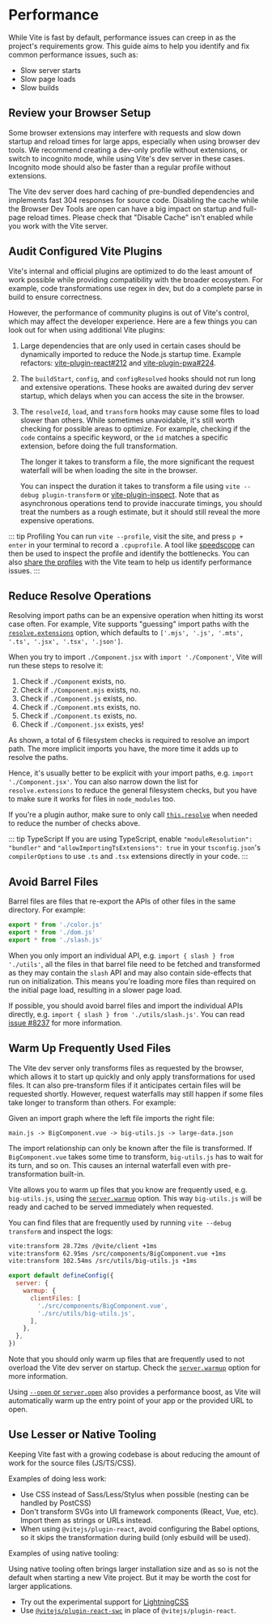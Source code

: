 # Performance

While Vite is fast by default, performance issues can creep in as the project's requirements grow. This guide aims to help you identify and fix common performance issues, such as:

- Slow server starts
- Slow page loads
- Slow builds

## Review your Browser Setup

Some browser extensions may interfere with requests and slow down startup and reload times for large apps, especially when using browser dev tools. We recommend creating a dev-only profile without extensions, or switch to incognito mode, while using Vite's dev server in these cases. Incognito mode should also be faster than a regular profile without extensions.

The Vite dev server does hard caching of pre-bundled dependencies and implements fast 304 responses for source code. Disabling the cache while the Browser Dev Tools are open can have a big impact on startup and full-page reload times. Please check that "Disable Cache" isn't enabled while you work with the Vite server.

## Audit Configured Vite Plugins

Vite's internal and official plugins are optimized to do the least amount of work possible while providing compatibility with the broader ecosystem. For example, code transformations use regex in dev, but do a complete parse in build to ensure correctness.

However, the performance of community plugins is out of Vite's control, which may affect the developer experience. Here are a few things you can look out for when using additional Vite plugins:

1. Large dependencies that are only used in certain cases should be dynamically imported to reduce the Node.js startup time. Example refactors: [vite-plugin-react#212](https://github.com/vitejs/vite-plugin-react/pull/212) and [vite-plugin-pwa#224](https://github.com/vite-pwa/vite-plugin-pwa/pull/244).

2. The `buildStart`, `config`, and `configResolved` hooks should not run long and extensive operations. These hooks are awaited during dev server startup, which delays when you can access the site in the browser.

3. The `resolveId`, `load`, and `transform` hooks may cause some files to load slower than others. While sometimes unavoidable, it's still worth checking for possible areas to optimize. For example, checking if the `code` contains a specific keyword, or the `id` matches a specific extension, before doing the full transformation.

   The longer it takes to transform a file, the more significant the request waterfall will be when loading the site in the browser.

   You can inspect the duration it takes to transform a file using `vite --debug plugin-transform` or [vite-plugin-inspect](https://github.com/antfu/vite-plugin-inspect). Note that as asynchronous operations tend to provide inaccurate timings, you should treat the numbers as a rough estimate, but it should still reveal the more expensive operations.

::: tip Profiling
You can run `vite --profile`, visit the site, and press `p + enter` in your terminal to record a `.cpuprofile`. A tool like [speedscope](https://www.speedscope.app) can then be used to inspect the profile and identify the bottlenecks. You can also [share the profiles](https://chat.vite.dev) with the Vite team to help us identify performance issues.
:::

## Reduce Resolve Operations

Resolving import paths can be an expensive operation when hitting its worst case often. For example, Vite supports "guessing" import paths with the [`resolve.extensions`](/pt/config/shared-options.md#resolve-extensions) option, which defaults to `['.mjs', '.js', '.mts', '.ts', '.jsx', '.tsx', '.json']`.

When you try to import `./Component.jsx` with `import './Component'`, Vite will run these steps to resolve it:

1. Check if `./Component` exists, no.
2. Check if `./Component.mjs` exists, no.
3. Check if `./Component.js` exists, no.
4. Check if `./Component.mts` exists, no.
5. Check if `./Component.ts` exists, no.
6. Check if `./Component.jsx` exists, yes!

As shown, a total of 6 filesystem checks is required to resolve an import path. The more implicit imports you have, the more time it adds up to resolve the paths.

Hence, it's usually better to be explicit with your import paths, e.g. `import './Component.jsx'`. You can also narrow down the list for `resolve.extensions` to reduce the general filesystem checks, but you have to make sure it works for files in `node_modules` too.

If you're a plugin author, make sure to only call [`this.resolve`](https://rollupjs.org/plugin-development/#this-resolve) when needed to reduce the number of checks above.

::: tip TypeScript
If you are using TypeScript, enable `"moduleResolution": "bundler"` and `"allowImportingTsExtensions": true` in your `tsconfig.json`'s `compilerOptions` to use `.ts` and `.tsx` extensions directly in your code.
:::

## Avoid Barrel Files

Barrel files are files that re-export the APIs of other files in the same directory. For example:

```js [src/utils/index.js]
export * from './color.js'
export * from './dom.js'
export * from './slash.js'
```

When you only import an individual API, e.g. `import { slash } from './utils'`, all the files in that barrel file need to be fetched and transformed as they may contain the `slash` API and may also contain side-effects that run on initialization. This means you're loading more files than required on the initial page load, resulting in a slower page load.

If possible, you should avoid barrel files and import the individual APIs directly, e.g. `import { slash } from './utils/slash.js'`. You can read [issue #8237](https://github.com/vitejs/vite/issues/8237) for more information.

## Warm Up Frequently Used Files

The Vite dev server only transforms files as requested by the browser, which allows it to start up quickly and only apply transformations for used files. It can also pre-transform files if it anticipates certain files will be requested shortly. However, request waterfalls may still happen if some files take longer to transform than others. For example:

Given an import graph where the left file imports the right file:

```
main.js -> BigComponent.vue -> big-utils.js -> large-data.json
```

The import relationship can only be known after the file is transformed. If `BigComponent.vue` takes some time to transform, `big-utils.js` has to wait for its turn, and so on. This causes an internal waterfall even with pre-transformation built-in.

Vite allows you to warm up files that you know are frequently used, e.g. `big-utils.js`, using the [`server.warmup`](/pt/config/server-options.md#server-warmup) option. This way `big-utils.js` will be ready and cached to be served immediately when requested.

You can find files that are frequently used by running `vite --debug transform` and inspect the logs:

```bash
vite:transform 28.72ms /@vite/client +1ms
vite:transform 62.95ms /src/components/BigComponent.vue +1ms
vite:transform 102.54ms /src/utils/big-utils.js +1ms
```

```js [vite.config.js]
export default defineConfig({
  server: {
    warmup: {
      clientFiles: [
        './src/components/BigComponent.vue',
        './src/utils/big-utils.js',
      ],
    },
  },
})
```

Note that you should only warm up files that are frequently used to not overload the Vite dev server on startup. Check the [`server.warmup`](/pt/config/server-options.md#server-warmup) option for more information.

Using [`--open` or `server.open`](/pt/config/server-options.html#server-open) also provides a performance boost, as Vite will automatically warm up the entry point of your app or the provided URL to open.

## Use Lesser or Native Tooling

Keeping Vite fast with a growing codebase is about reducing the amount of work for the source files (JS/TS/CSS).

Examples of doing less work:

- Use CSS instead of Sass/Less/Stylus when possible (nesting can be handled by PostCSS)
- Don't transform SVGs into UI framework components (React, Vue, etc). Import them as strings or URLs instead.
- When using `@vitejs/plugin-react`, avoid configuring the Babel options, so it skips the transformation during build (only esbuild will be used).

Examples of using native tooling:

Using native tooling often brings larger installation size and as so is not the default when starting a new Vite project. But it may be worth the cost for larger applications.

- Try out the experimental support for [LightningCSS](https://github.com/vitejs/vite/discussions/13835)
- Use [`@vitejs/plugin-react-swc`](https://github.com/vitejs/vite-plugin-react-swc) in place of `@vitejs/plugin-react`.
